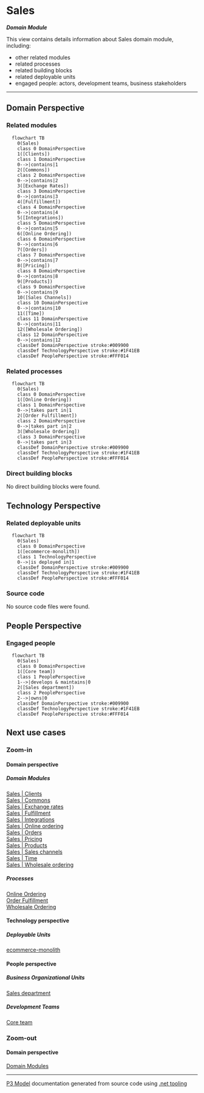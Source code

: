 ﻿
# Sales

***Domain Module***  

This view contains details information about Sales domain module, including:
- other related modules
- related processes
- related building blocks
- related deployable units
- engaged people: actors, development teams, business stakeholders  

---



## Domain Perspective


### Related modules

```mermaid
  flowchart TB
    0(Sales)
    class 0 DomainPerspective
    1([Clients])
    class 1 DomainPerspective
    0-->|contains|1
    2([Commons])
    class 2 DomainPerspective
    0-->|contains|2
    3([Exchange Rates])
    class 3 DomainPerspective
    0-->|contains|3
    4([Fulfillment])
    class 4 DomainPerspective
    0-->|contains|4
    5([Integrations])
    class 5 DomainPerspective
    0-->|contains|5
    6([Online Ordering])
    class 6 DomainPerspective
    0-->|contains|6
    7([Orders])
    class 7 DomainPerspective
    0-->|contains|7
    8([Pricing])
    class 8 DomainPerspective
    0-->|contains|8
    9([Products])
    class 9 DomainPerspective
    0-->|contains|9
    10([Sales Channels])
    class 10 DomainPerspective
    0-->|contains|10
    11([Time])
    class 11 DomainPerspective
    0-->|contains|11
    12([Wholesale Ordering])
    class 12 DomainPerspective
    0-->|contains|12
    classDef DomainPerspective stroke:#009900
    classDef TechnologyPerspective stroke:#1F41EB
    classDef PeoplePerspective stroke:#FFF014
```

### Related processes

```mermaid
  flowchart TB
    0(Sales)
    class 0 DomainPerspective
    1([Online Ordering])
    class 1 DomainPerspective
    0-->|takes part in|1
    2([Order Fulfillment])
    class 2 DomainPerspective
    0-->|takes part in|2
    3([Wholesale Ordering])
    class 3 DomainPerspective
    0-->|takes part in|3
    classDef DomainPerspective stroke:#009900
    classDef TechnologyPerspective stroke:#1F41EB
    classDef PeoplePerspective stroke:#FFF014
```

### Direct building blocks

No direct building blocks were found.  

## Technology Perspective


### Related deployable units

```mermaid
  flowchart TB
    0(Sales)
    class 0 DomainPerspective
    1([ecommerce-monolith])
    class 1 TechnologyPerspective
    0-->|is deployed in|1
    classDef DomainPerspective stroke:#009900
    classDef TechnologyPerspective stroke:#1F41EB
    classDef PeoplePerspective stroke:#FFF014
```

### Source code

No source code files were found.  

## People Perspective


### Engaged people

```mermaid
  flowchart TB
    0(Sales)
    class 0 DomainPerspective
    1([Core team])
    class 1 PeoplePerspective
    1-->|develops & maintains|0
    2([Sales department])
    class 2 PeoplePerspective
    2-->|owns|0
    classDef DomainPerspective stroke:#009900
    classDef TechnologyPerspective stroke:#1F41EB
    classDef PeoplePerspective stroke:#FFF014
```

## Next use cases


### Zoom-in


#### Domain perspective


##### Domain Modules

[Sales | Clients](Clients/Clients-module.md)  
[Sales | Commons](Commons/Commons-module.md)  
[Sales | Exchange rates](ExchangeRates/ExchangeRates-module.md)  
[Sales | Fulfillment](Fulfillment/Fulfillment-module.md)  
[Sales | Integrations](Integrations/Integrations-module.md)  
[Sales | Online ordering](OnlineOrdering/OnlineOrdering-module.md)  
[Sales | Orders](Orders/Orders-module.md)  
[Sales | Pricing](Pricing/Pricing-module.md)  
[Sales | Products](Products/Products-module.md)  
[Sales | Sales channels](SalesChannels/SalesChannels-module.md)  
[Sales | Time](Time/Time-module.md)  
[Sales | Wholesale ordering](WholesaleOrdering/WholesaleOrdering-module.md)  

##### Processes

[Online Ordering](../../Processes/OnlineOrdering.md)  
[Order Fulfillment](../../Processes/OrderFulfillment.md)  
[Wholesale Ordering](../../Processes/WholesaleOrdering.md)  

#### Technology perspective


##### Deployable Units

[ecommerce-monolith](../../../Technology/DeployableUnits/EcommerceMonolith.md)  

#### People perspective


##### Business Organizational Units

[Sales department](../../../People/BusinessOrganizationalUnits/SalesDepartment.md)  

##### Development Teams

[Core team](../../../People/DevelopmentTeams/CoreTeam.md)  

### Zoom-out


#### Domain perspective

[Domain Modules](../Modules.md)  

---

[P3 Model](https://github.com/P3-model/P3-model) documentation generated from source code using [.net tooling](https://github.com/P3-model/P3-model-dotnet)